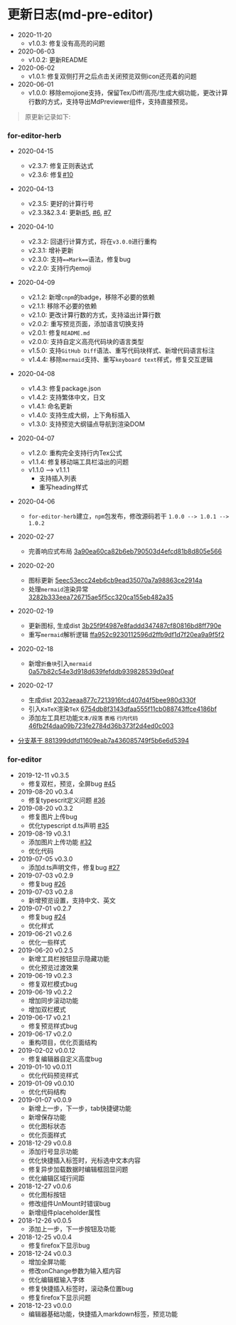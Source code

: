 # 更新日志(md-pre-editor)
- 2020-11-20
  - v1.0.3: 修复没有高亮的问题
- 2020-06-03 
  - v1.0.2: 更新README
- 2020-06-02 
  - v1.0.1: 修复双侧打开之后点击关闭预览双侧icon还亮着的问题
- 2020-06-01 
  - v1.0.0: 移除emojione支持，保留Tex/Diff/高亮/生成大纲功能，更改计算行数的方式，支持导出MdPreviewer组件，支持直接预览。

> 原更新记录如下:

### for-editor-herb
- 2020-04-15
  - v2.3.7: 修复正则表达式
  - v2.3.6: 修复[#10](https://github.com/HerbertHe/for-editor-herb/issues/10)
- 2020-04-13
  - v2.3.5: 更好的计算行号
  - v2.3.3&2.3.4: 更新[#5](https://github.com/HerbertHe/for-editor-herb/issues/5), [#6](https://github.com/HerbertHe/for-editor-herb/issues/6), [#7](https://github.com/HerbertHe/for-editor-herb/issues/7)
- 2020-04-10
  - v2.3.2: 回退行计算方式，将在`v3.0.0`进行重构
  - v2.3.1: 增补更新
  - v2.3.0: 支持`==Mark==`语法，修复bug
  - v2.2.0: 支持行内emoji
- 2020-04-09
  - v2.1.2: 新增`cnpm`的badge，移除不必要的依赖
  - v2.1.1: 移除不必要的依赖
  - v2.1.0: 更改计算行数的方式，支持溢出计算行数
  - v2.0.2: 重写预览页面，添加语言切换支持
  - v2.0.1: 修复`README.md`
  - v2.0.0: 支持自定义高亮代码块的语言类型
  - v1.5.0: 支持`GitHub Diff`语法、重写代码块样式、新增代码语言标注
  - v1.4.4: 移除`mermaid`支持、重写`keyboard text`样式，修复交互逻辑
- 2020-04-08
  - v1.4.3: 修复package.json
  - v1.4.2: 支持繁体中文，日文
  - v1.4.1: 命名更新
  - v1.4.0: 支持生成大纲，上下角标插入
  - v1.3.0: 支持预览大纲锚点导航到渲染DOM
- 2020-04-07
  - v1.2.0: 重构完全支持行内Tex公式
  - v1.1.4: 修复移动端工具栏溢出的问题
  - v1.1.0 --> v1.1.1
    - 支持插入列表
    - 重写heading样式
- 2020-04-06
  - `for-editor-herb`建立，`npm`包发布，修改源码若干 `1.0.0 --> 1.0.1 --> 1.0.2`
- 2020-02-27
  - 完善响应式布局 [3a90ea60ca82b6eb790503d4efcd81b8d805e566](https://github.com/HerbertHe/for-editor/commit/3a90ea60ca82b6eb790503d4efcd81b8d805e566)

- 2020-02-20
  - 图标更新 [5eec53ecc24eb6cb9ead35070a7a98863ce2914a](https://github.com/HerbertHe/for-editor/commit/5eec53ecc24eb6cb9ead35070a7a98863ce2914a)
  - 处理`mermaid`渲染异常 [3282b333eea726715ae5f5cc320ca155eb482a35](https://github.com/HerbertHe/for-editor/commit/3282b333eea726715ae5f5cc320ca155eb482a35)

- 2020-02-19
  - 更新图标, 生成dist [3b25f9f4987e8faddd347487cf80816bd8ff790e](https://github.com/HerbertHe/for-editor/commit/3b25f9f4987e8faddd347487cf80816bd8ff790e)
  - 重写`mermaid`解析逻辑 [ffa952c9230112596d2ffb9df1d7f20ea9a9f5f2](https://github.com/HerbertHe/for-editor/commit/ffa952c9230112596d2ffb9df1d7f20ea9a9f5f2)

- 2020-02-18
  - 新增`折叠块`引入`mermaid` [0a57b82c54e3d918d639fefddb939828539d0eaf](https://github.com/HerbertHe/for-editor/commit/0a57b82c54e3d918d639fefddb939828539d0eaf)

- 2020-02-17
  - 生成dist [2032aeaa877c7213916fcd407d4f5bee980d330f](https://github.com/HerbertHe/for-editor/commit/2032aeaa877c7213916fcd407d4f5bee980d330f)
  - 引入`KaTeX`渲染`TeX` [6754db8f3143dfaa555f11cb088743ffce4186bf](https://github.com/HerbertHe/for-editor/commit/6754db8f3143dfaa555f11cb088743ffce4186bf)
  - 添加左工具栏功能`文本/段落` `表格` `行内代码` [46fb2f4daa09b723fe2784d36b373f2d4ed0c003](https://github.com/HerbertHe/for-editor/commit/46fb2f4daa09b723fe2784d36b373f2d4ed0c003)

- [分支基于 881399ddfd11609eab7a436085749f5b6e6d5394](https://github.com/HerbertHe/for-editor/commit/881399ddfd11609eab7a436085749f5b6e6d5394)

### for-editor
- 2019-12-11 v0.3.5
  - 修复双栏，预览，全屏bug [#45](https://github.com/kkfor/for-editor/pull/45)
- 2019-08-20 v0.3.4
  - 修复typescrit定义问题 [#36](https://github.com/kkfor/for-editor/issues/35)
- 2019-08-20 v0.3.2
  - 修复图片上传bug
  - 优化typescript d.ts声明 [#35](https://github.com/kkfor/for-editor/issues/35)
- 2019-08-19 v0.3.1
  - 添加图片上传功能 [#32](https://github.com/kkfor/for-editor/issues/32)
  - 优化代码
- 2019-07-05 v0.3.0
  - 添加d.ts声明文件，修复bug [#27](https://github.com/kkfor/for-editor/issues/27)
- 2019-07-03 v0.2.9
  - 修复bug [#26](https://github.com/kkfor/for-editor/issues/26)
- 2019-07-03 v0.2.8
  - 新增预览设置，支持中文、英文
- 2019-07-01 v0.2.7
  - 修复bug [#24](https://github.com/kkfor/for-editor/issues/24)
  - 优化样式
- 2019-06-21 v0.2.6
  - 优化一些样式
- 2019-06-20 v0.2.5
  - 新增工具栏按钮显示隐藏功能
  - 优化预览过渡效果
- 2019-06-19 v0.2.3
  - 修复双栏模式bug
- 2019-06-19 v0.2.2
  - 增加同步滚动功能
  - 增加双栏模式
- 2019-06-17 v0.2.1
  - 修复预览样式bug
- 2019-06-17 v0.2.0
  - 重构项目，优化页面结构
- 2019-02-02 v0.0.12
  - 修复编辑器自定义高度bug
- 2019-01-10 v0.0.11
  - 优化代码预览样式
- 2019-01-09 v0.0.10
  - 优化代码结构
- 2019-01-07 v0.0.9
  - 新增上一步，下一步，tab快捷键功能
  - 新增保存功能
  - 优化图标状态
  - 优化页面样式
- 2018-12-29 v0.0.8
  - 添加行号显示功能
  - 优化快捷插入标签时，光标选中文本内容
  - 修复异步加载数据时编辑框回显问题
  - 优化编辑区域行间距
- 2018-12-27 v0.0.6
  - 优化图标按钮
  - 修改组件UnMount时错误bug
  - 新增组件placeholder属性
- 2018-12-26 v0.0.5
  - 添加上一步，下一步按钮及功能
- 2018-12-25 v0.0.4
  - 修复firefox下显示bug
- 2018-12-24 v0.0.3
  - 增加全屏功能
  - 修改onChange参数为输入框内容
  - 优化编辑框输入字体
  - 修复快捷插入标签时，滚动条位置bug
  - 修复firefox下显示问题
- 2018-12-23 v0.0.0
  - 编辑器基础功能，快捷插入markdown标签，预览功能
